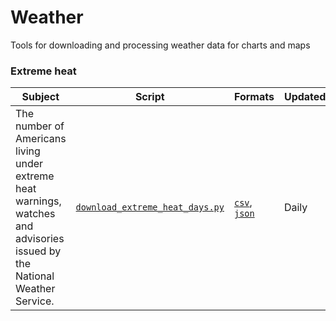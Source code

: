 # Weather
Tools for downloading and processing weather data for charts and maps

### Extreme heat

| Subject  | Script | Formats | Updated | Source |
| ------------- | ------------- | ------------- | ------------- | ------------- |
| The number of Americans living under extreme heat warnings, watches and advisories issued by the National Weather Service.  | [`download_extreme_heat_days.py`](https://github.com/gridviz/weather/blob/main/download_extreme_heat_days.py) |  [`csv`](https://raw.githubusercontent.com/gridviz/weather/main/data/processed/people_in_excessive_heat_latest.csv), [`json`](https://raw.githubusercontent.com/gridviz/weather/main/data/processed/people_in_excessive_heat_latest.json)| Daily | [Heat.gov](https://livingatlas.arcgis.com/climate-indicators/?modified=07222022#id=aa7280ec71f74a1d88ef0fd0ab9ae627) |
